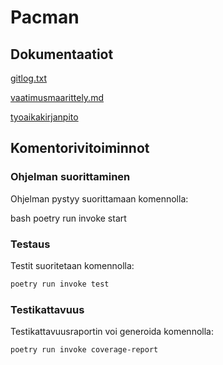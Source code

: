 # Pacman

## Dokumentaatiot

[gitlog.txt](https://github.com/nicolaskivimaki/ot-harjoitustyo2/blob/main/laskarit/viikko1/gitlog.txt)

[vaatimusmaarittely.md](https://github.com/nicolaskivimaki/ot-harjoitustyo2/blob/main/dokumentaatio/vaatimusmaarittely.md)

[tyoaikakirjanpito](https://github.com/nicolaskivimaki/ot-harjoitustyo2/blob/main/dokumentaatio/tuntikirjanpito.md)


## Komentorivitoiminnot

### Ohjelman suorittaminen

Ohjelman pystyy suorittamaan komennolla:

bash
poetry run invoke start


### Testaus

Testit suoritetaan komennolla:

```bash
poetry run invoke test
```

### Testikattavuus

Testikattavuusraportin voi generoida komennolla:

```bash
poetry run invoke coverage-report
```
